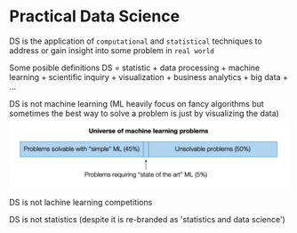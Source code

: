# Practical Data Science

DS is the application of `computational` and `statistical` techniques
to address or gain insight into some problem in `real world`

Some posible definitions
DS = statistic +
	data processing +
	machine learning +
	scientific inquiry +
	visualization +
	business analytics +
	big data + ...

DS is not machine learning (ML heavily focus on fancy algorithms 
	but sometimes the best way to solve a problem is just by visualizing the data)
![](files/lec01-00.png)

DS is not lachine learning competitions

DS is not statistics (despite it is re-branded as 'statistics and data science')

